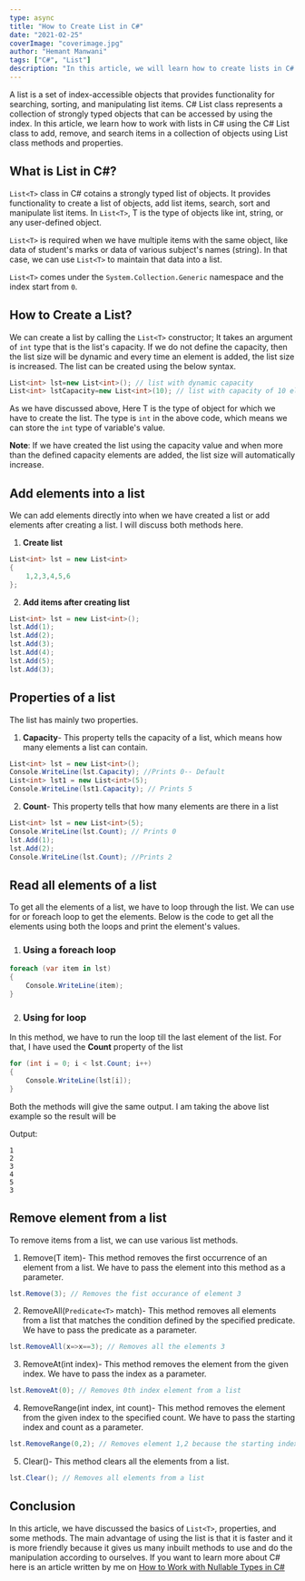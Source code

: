 ```yaml
---
type: async
title: "How to Create List in C#"
date: "2021-02-25"
coverImage: "coverimage.jpg"
author: "Hemant Manwani"
tags: ["C#", "List"]
description: "In this article, we will learn how to create lists in C# also how to use the C# list class to add, remove, and search items in a collection of objects."
---
```


A list is a set of index-accessible objects that provides functionality for searching, sorting, and manipulating list items. C# List class represents a collection of strongly typed objects that can be accessed by using the index. In this article, we learn how to work with lists in C# using the C# List class to add, remove, and search items in a collection of objects using List class methods and properties.
 
## What is List in C#?
 
`List<T>` class in C# cotains a strongly typed list of objects. It provides functionality to create a list of objects, add list items, search, sort and manipulate list items. In `List<T>`, T is the type of objects like int, string, or any user-defined object.
 
`List<T>` is required when we have multiple items with the same object, like data of student's marks or data of various subject's names (string). In that case, we can use `List<T>` to maintain that data into a list.
 
`List<T>` comes under the `System.Collection.Generic` namespace and the index start from `0`.
 
## How to Create a List?
 
We can create a list by calling the `List<T>` constructor; It takes an argument of `int` type that is the list's capacity. If we do not define the capacity, then the list size will be dynamic and every time an element is added, the list size is increased. The list can be created using the below syntax.
 
```c#
List<int> lst=new List<int>(); // list with dynamic capacity
List<int> lstCapacity=new List<int>(10); // list with capacity of 10 elements
```
As we have discussed above, Here T is the type of object for which we have to create the list. The type is `int` in the above code, which means we can store the `int` type of variable's value.
 
**Note**: If we have created the list using the capacity value and when more than the defined capacity elements are added, the list size will automatically increase.
 
## Add elements into a list
 
We can add elements directly into when we have created a list or add elements after creating a list. I will discuss both methods here.
 
1. **Create list**

```c#
List<int> lst = new List<int>
{
    1,2,3,4,5,6
};
```

2. **Add items after creating list**

```c#
List<int> lst = new List<int>();
lst.Add(1);
lst.Add(2);
lst.Add(3);
lst.Add(4);
lst.Add(5);
lst.Add(3);
 ```
 
## Properties of a list
 
The list has mainly two properties.
 
1. **Capacity**- This property tells the capacity of a list, which means how many elements a list can contain.

```c#
List<int> lst = new List<int>();
Console.WriteLine(lst.Capacity); //Prints 0-- Default
List<int> lst1 = new List<int>(5);
Console.WriteLine(lst1.Capacity); // Prints 5
```

2. **Count**- This property tells that how many elements are there in a list

```c#
List<int> lst = new List<int>(5);
Console.WriteLine(lst.Count); // Prints 0
lst.Add(1);
lst.Add(2);
Console.WriteLine(lst.Count); //Prints 2
```
 
## Read all elements of a list
 
To get all the elements of a list, we have to loop through the list. We can use for or foreach loop to get the elements. Below is the code to get all the elements using both the loops and print the element's values.
 
1. ### Using a foreach loop

```c#
foreach (var item in lst)
{
    Console.WriteLine(item);
}
```
2. ### Using for loop

In this method, we have to run the loop till the last element of the list. For that, I have used the **Count** property of the list
```c#
for (int i = 0; i < lst.Count; i++)
{
    Console.WriteLine(lst[i]);
}
```

Both the methods will give the same output. I am taking the above list example so the result will be
 
Output:
```
1
2
3
4
5
3
```
## Remove element from a list
 
To remove items from a list, we can use various list methods.
 
1. Remove(T item)- This method removes the first occurrence of an element from a list. We have to pass the element into this method as a parameter.

```c#
lst.Remove(3); // Removes the fist occurance of element 3
```

2. RemoveAll(`Predicate<T>` match)- This method removes all elements from a list that matches the condition defined by the specified predicate. We have to pass the predicate as a parameter.

```c#
lst.RemoveAll(x=>x==3); // Removes all the elements 3
```

3. RemoveAt(int index)- This method removes the element from the given index. We have to pass the index as a parameter.

```c#
lst.RemoveAt(0); // Removes 0th index element from a list
```

4. RemoveRange(int index, int count)- This method removes the element from the given index to the specified count. We have to pass the starting index and count as a parameter.

```c#
lst.RemoveRange(0,2); // Removes element 1,2 because the starting index is 0 and count is 2
```


5. Clear()- This method clears all the elements from a list.


```c#
lst.Clear(); // Removes all elements from a list
```
 
## Conclusion
 
In this article, we have discussed the basics of `List<T>`, properties, and some methods. The main advantage of using the list is that it is faster and it is more friendly because it gives us many inbuilt methods to use and do the manipulation according to ourselves. If you want to learn more about C# here is an article written by me on [How to Work with Nullable Types in C#](https://www.loginradius.com/blog/async/nullable-csharp/)
